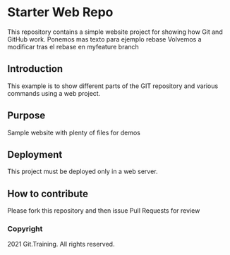 # Starter Web Repo

This repository contains a simple website project for showing how Git and GitHub work.
Ponemos mas texto para ejemplo rebase
Volvemos a modificar tras el rebase en myfeature branch
## Introduction

This example is to show different parts of the GIT repository and various commands using a web project.

## Purpose

Sample website with plenty of files for demos

## Deployment

This project must be deployed only in a web server.

## How to contribute

Please fork this repository and then issue Pull Requests for review

### Copyright

2021 Git.Training. All rights reserved.